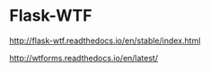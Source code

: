 # Flask-WTF

http://flask-wtf.readthedocs.io/en/stable/index.html

http://wtforms.readthedocs.io/en/latest/


